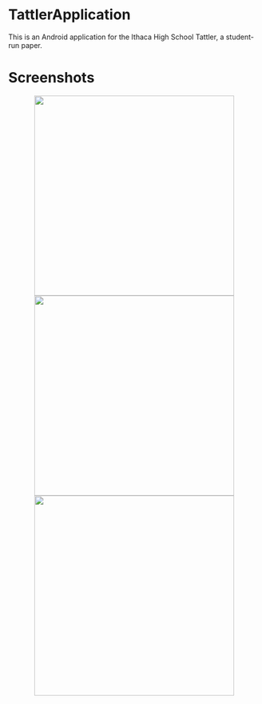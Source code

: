 # TattlerApplication
This is an Android application for the Ithaca High School Tattler, a student-run paper. 


# Screenshots

<div align="center">
    <img src="/screenshots/splash.jpg" width="400px"</img> 
</div>

<div align="center">
    <img src="/screenshots/nav.jpg" width="400px"</img> 
</div>

<div align="center">
    <img src="/screenshots/home.jpg" width="400px"</img> 
</div>

